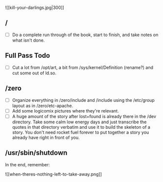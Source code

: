 
![[kill-your-darlings.jpg|300]]


## /
- [ ] Do a complete run through of the book, start to finish, and take notes on what isn't done.

## Full Pass Todo
- [ ] Cut a lot from /opt/art, a bit from /sys/kernel/Definition (rename?) and cut some out of ld.so.

## /zero
- [ ] Organize everything in /zero/include and /include using the /etc/group layout as in /zero/etc-apache.
- [ ] Add some logicomix pictures where they're relevant.
- [ ] A huge amount of the story after lost+found is already there in the /dev directory. Take some calm low energy days and just transcribe the quotes in that directory verbatim and use it to build the skeleton of a story. You don't need rocket fuel forever to put together a story you already have right in front of you.

## /usr/sbin/shutdown

In the end, remember:

![[when-theres-nothing-left-to-take-away.png]]
